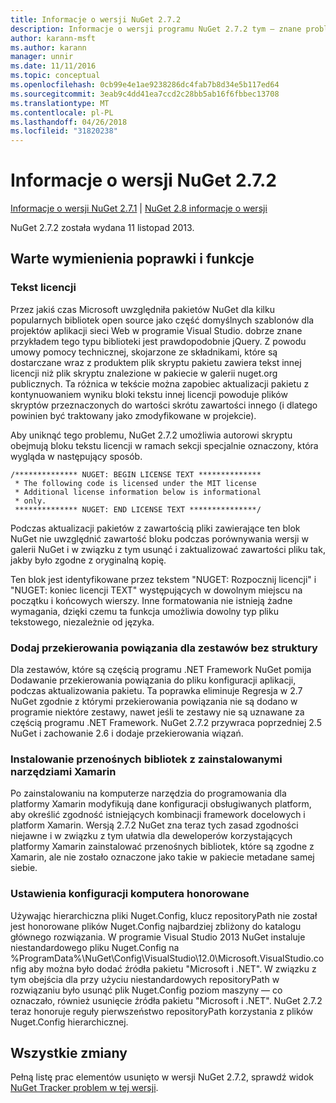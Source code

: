 ```yaml
---
title: Informacje o wersji NuGet 2.7.2
description: Informacje o wersji programu NuGet 2.7.2 tym — znane problemy, poprawki, dodatkowe funkcje i dcr.
author: karann-msft
ms.author: karann
manager: unnir
ms.date: 11/11/2016
ms.topic: conceptual
ms.openlocfilehash: 0cb99e4e1ae9238286dc4fab7b8d34e5b117ed64
ms.sourcegitcommit: 3eab9c4dd41ea7ccd2c28bb5ab16f6fbbec13708
ms.translationtype: MT
ms.contentlocale: pl-PL
ms.lasthandoff: 04/26/2018
ms.locfileid: "31820238"
---
```

# <a name="nuget-272-release-notes"></a>Informacje o wersji NuGet 2.7.2

[Informacje o wersji NuGet 2.7.1](../release-notes/nuget-2.7.1.md) | [NuGet 2.8 informacje o wersji](../release-notes/nuget-2.8.md)

NuGet 2.7.2 została wydana 11 listopad 2013.

## <a name="noteworthy-bug-fixes-and-features"></a>Warte wymienienia poprawki i funkcje

### <a name="license-text"></a>Tekst licencji
Przez jakiś czas Microsoft uwzględniła pakietów NuGet dla kilku popularnych bibliotek open source jako część domyślnych szablonów dla projektów aplikacji sieci Web w programie Visual Studio. dobrze znane przykładem tego typu biblioteki jest prawdopodobnie jQuery. Z powodu umowy pomocy technicznej, skojarzone ze składnikami, które są dostarczane wraz z produktem plik skryptu pakietu zawiera tekst innej licencji niż plik skryptu znalezione w pakiecie w galerii nuget.org publicznych. Ta różnica w tekście można zapobiec aktualizacji pakietu z kontynuowaniem wyniku bloki tekstu innej licencji powoduje plików skryptów przeznaczonych do wartości skrótu zawartości innego (i dlatego powinien być traktowany jako zmodyfikowane w projekcie).

Aby uniknąć tego problemu, NuGet 2.7.2 umożliwia autorowi skryptu obejmują bloku tekstu licencji w ramach sekcji specjalnie oznaczony, która wygląda w następujący sposób.

    /************** NUGET: BEGIN LICENSE TEXT **************
     * The following code is licensed under the MIT license
     * Additional license information below is informational
     * only.
     ************** NUGET: END LICENSE TEXT ***************/

Podczas aktualizacji pakietów z zawartością pliki zawierające ten blok NuGet nie uwzględnić zawartość bloku podczas porównywania wersji w galerii NuGet i w związku z tym usunąć i zaktualizować zawartości pliku tak, jakby było zgodne z oryginalną kopię.

Ten blok jest identyfikowane przez tekstem "NUGET: Rozpocznij licencji" i "NUGET: koniec licencji TEXT" występujących w dowolnym miejscu na początku i końcowych wierszy.  Inne formatowania nie istnieją żadne wymagania, dzięki czemu ta funkcja umożliwia dowolny typ pliku tekstowego, niezależnie od języka.

### <a name="add-binding-redirects-for-non-framework-assemblies"></a>Dodaj przekierowania powiązania dla zestawów bez struktury
Dla zestawów, które są częścią programu .NET Framework NuGet pomija Dodawanie przekierowania powiązania do pliku konfiguracji aplikacji, podczas aktualizowania pakietu. Ta poprawka eliminuje Regresja w 2.7 NuGet zgodnie z którymi przekierowania powiązania nie są dodano w programie niektóre zestawy, nawet jeśli te zestawy nie są uznawane za częścią programu .NET Framework. NuGet 2.7.2 przywraca poprzedniej 2.5 NuGet i zachowanie 2.6 i dodaje przekierowania wiązań.

### <a name="installing-portable-libraries-with-xamarin-tools-installed"></a>Instalowanie przenośnych bibliotek z zainstalowanymi narzędziami Xamarin
Po zainstalowaniu na komputerze narzędzia do programowania dla platformy Xamarin modyfikują dane konfiguracji obsługiwanych platform, aby określić zgodność istniejących kombinacji framework docelowych i platform Xamarin. Wersją 2.7.2 NuGet zna teraz tych zasad zgodności niejawne i w związku z tym ułatwia dla deweloperów korzystających platformy Xamarin zainstalować przenośnych bibliotek, które są zgodne z Xamarin, ale nie zostało oznaczone jako takie w pakiecie metadane samej siebie.

### <a name="machine-wide-configuration-settings-honored"></a>Ustawienia konfiguracji komputera honorowane
Używając hierarchiczna pliki Nuget.Config, klucz repositoryPath nie został jest honorowane plików Nuget.Config najbardziej zbliżony do katalogu głównego rozwiązania. W programie Visual Studio 2013 NuGet instaluje niestandardowego pliku Nuget.Config na %ProgramData%\NuGet\Config\VisualStudio\12.0\Microsoft.VisualStudio.config aby można było dodać źródła pakietu "Microsoft i .NET". W związku z tym obejścia dla przy użyciu niestandardowych repositoryPath w rozwiązaniu było usunąć plik Nuget.Config poziom maszyny — co oznaczało, również usunięcie źródła pakietu "Microsoft i .NET". NuGet 2.7.2 teraz honoruje reguły pierwszeństwo repositoryPath korzystania z plików Nuget.Config hierarchicznej.

## <a name="all-changes"></a>Wszystkie zmiany
Pełną listę prac elementów usunięto w wersji NuGet 2.7.2, sprawdź widok [NuGet Tracker problem w tej wersji](https://nuget.codeplex.com/workitem/list/advanced?keyword=&status=All&type=All&priority=All&release=NuGet%202.7.2&assignedTo=All&component=All&sortField=LastUpdatedDate&sortDirection=Descending&page=0&reasonClosed=Fixed).
